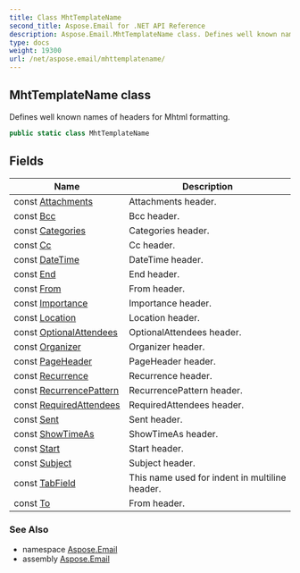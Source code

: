 ```yaml
---
title: Class MhtTemplateName
second_title: Aspose.Email for .NET API Reference
description: Aspose.Email.MhtTemplateName class. Defines well known names of headers for Mhtml formatting
type: docs
weight: 19300
url: /net/aspose.email/mhttemplatename/
---
```

## MhtTemplateName class

Defines well known names of headers for Mhtml formatting.

```csharp
public static class MhtTemplateName
```

## Fields

| Name | Description |
| --- | --- |
| const [Attachments](../../aspose.email/mhttemplatename/attachments/) | Attachments header. |
| const [Bcc](../../aspose.email/mhttemplatename/bcc/) | Bcc header. |
| const [Categories](../../aspose.email/mhttemplatename/categories/) | Categories header. |
| const [Cc](../../aspose.email/mhttemplatename/cc/) | Cc header. |
| const [DateTime](../../aspose.email/mhttemplatename/datetime/) | DateTime header. |
| const [End](../../aspose.email/mhttemplatename/end/) | End header. |
| const [From](../../aspose.email/mhttemplatename/from/) | From header. |
| const [Importance](../../aspose.email/mhttemplatename/importance/) | Importance header. |
| const [Location](../../aspose.email/mhttemplatename/location/) | Location header. |
| const [OptionalAttendees](../../aspose.email/mhttemplatename/optionalattendees/) | OptionalAttendees header. |
| const [Organizer](../../aspose.email/mhttemplatename/organizer/) | Organizer header. |
| const [PageHeader](../../aspose.email/mhttemplatename/pageheader/) | PageHeader header. |
| const [Recurrence](../../aspose.email/mhttemplatename/recurrence/) | Recurrence header. |
| const [RecurrencePattern](../../aspose.email/mhttemplatename/recurrencepattern/) | RecurrencePattern header. |
| const [RequiredAttendees](../../aspose.email/mhttemplatename/requiredattendees/) | RequiredAttendees header. |
| const [Sent](../../aspose.email/mhttemplatename/sent/) | Sent header. |
| const [ShowTimeAs](../../aspose.email/mhttemplatename/showtimeas/) | ShowTimeAs header. |
| const [Start](../../aspose.email/mhttemplatename/start/) | Start header. |
| const [Subject](../../aspose.email/mhttemplatename/subject/) | Subject header. |
| const [TabField](../../aspose.email/mhttemplatename/tabfield/) | This name used for indent in multiline header. |
| const [To](../../aspose.email/mhttemplatename/to/) | From header. |

### See Also

* namespace [Aspose.Email](../../aspose.email/)
* assembly [Aspose.Email](../../)



